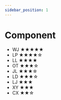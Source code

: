 ```yaml
---
sidebar_position: 1
---
```


# Component

* WJ ★★★★★
* LP ★★★★☆
* LL ★★★★
* OT ★★★☆
* JL ★★★☆
* LD ★★★☆
* LJ ★★★
* XY ★★★
* CX ★★☆
